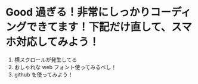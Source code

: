 # Good 過ぎる！非常にしっかりコーディングできてます！下記だけ直して、スマホ対応してみよう！

1. 横スクロールが発生してる
2. おしゃれな web フォント使ってみるべし！
3. github を使ってみよう！

